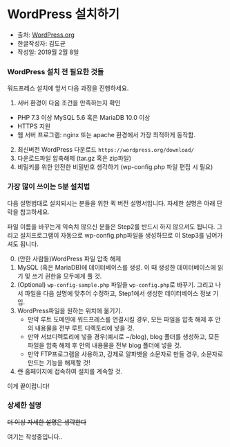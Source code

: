 # WordPress 설치하기
* 출처: [WordPress.org](https://codex.wordpress.org/Installing_WordPress)
* 한글작성자: 김도균
* 작성일: 2019월 2월 8일



### WordPress 설치 전 필요한 것들
워드프레스 설치에 앞서 다음 과정을 진행하세요.

 1. 서버 환경이 다음 조건을 만족하는지 확인
   - PHP 7.3 이상
    MySQL 5.6 혹은 MariaDB 10.0 이상
   - HTTPS 지원
   - 웹 서버 프로그램: nginx 또는 apache 환경에서 가장 최적하게 동작함.
 2. 최신버전 WordPress 다운로드
 `https://wordpress.org/download/`
 3. 다운로드파일 압축해제 (tar.gz 혹은 zip파일)
 4. 비밀키를 위한 안전한 비밀번호 생각하기 (wp-config.php 파일 편집 시 필요)



### 가장 많이 쓰이는 5분 설치법
다음 설명법대로 설치되시는 분들을 위한 퀵 버전 설명서입니다. 자세한 설명은 아래 단락을 참고하세요.

파일 이름을 바꾸는게 익숙치 않으신 분들은 Step2를 반드시 하지 않으셔도 됩니다. 그리고 설치프로그램이 자동으로 wp-config.php파일을 생성하므로 이 Step3를 넘어가셔도 됩니다.

 0. (안한 사람들)WordPress 파일 압축 해제
 1. MySQL (혹은 MariaDB)에 데이터베이스를 생성. 이 때 생성한 데이터베이스에 읽기 및 쓰기 권한을 모두에게 풀 것.
 2. (Optional) `wp-config-sample.php` 파일을 `wp-config.php`로 바꾸기. 그리고 나서 파일을 다음 설명에 맞추어 수정하고, Step1에서 생성한 데이터베이스 정보 기입.
 3. WordPress파일을 원하는 위치에 옮기기.
     * 만약 루트 도메인에 워드프레스를 연결시킬 경우, 모든 파일을 압축 해제 후 안의 내용물을 전부 루트 디렉토리에 넣을 것.
     * 만약 서브디렉토리에 넣을 경우(예시로 ~/blog), blog 폴더를 생성하고, 모든 파일을 압축 해제 후 안의 내용물을 전부 blog 폴더에 넣을 것.
     * 만약 FTP프로그램을 사용하고, 강제로 알파벳을 소문자로 만들 경우, 소문자로 만드는 기능을 해제할 것!
 4. ~~런~~ 홈페이지에 접속하여 설치를 계속할 것.
 
이게 끝이랍니다!



### 상세한 설명
~~더 이상 자세한 설명은 생략한다~~

여기는 작성중입니다..

 

